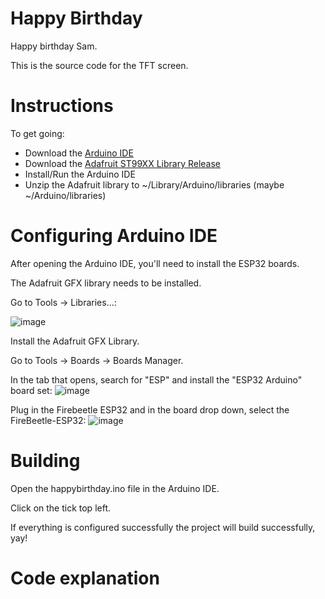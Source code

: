 # Happy Birthday
Happy birthday Sam.

This is the source code for the TFT screen.

# Instructions
To get going:

 * Download the [Arduino IDE](https://www.arduino.cc/en/software)
 * Download the [Adafruit ST99XX Library Release](https://github.com/adafruit/Adafruit-ST7735-Library/releases/tag/1.10.1)
 * Install/Run the Arduino IDE
 * Unzip the Adafruit library to ~/Library/Arduino/libraries (maybe ~/Arduino/libraries)

# Configuring Arduino IDE
After opening the Arduino IDE, you'll need to install the ESP32 boards.

The Adafruit GFX library needs to be installed. 

Go to Tools -> Libraries...:

![image](https://github.com/ChrisAJS/HappyBirthdayTftEsp/assets/4558817/4eee7dff-7686-4e79-8611-0d8c338d3021)

Install the Adafruit GFX Library.

Go to Tools → Boards → Boards Manager.

In the tab that opens, search for "ESP" and install the "ESP32 Arduino" board set:
![image](https://github.com/ChrisAJS/HappyBirthdayTftEsp/assets/4558817/f3fafae9-83d9-4f02-904a-445d43fcb6bd)

Plug in the Firebeetle ESP32 and in the board drop down, select the FireBeetle-ESP32:
![image](https://github.com/ChrisAJS/HappyBirthdayTftEsp/assets/4558817/a3c96544-41cf-4309-9419-a3de0ac855b7)

# Building
Open the happybirthday.ino file in the Arduino IDE.

Click on the tick top left.

If everything is configured successfully the project will build successfully, yay!

# Code explanation

